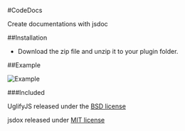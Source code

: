 #CodeDocs

Create documentations with jsdoc

##Installation

- Download the zip file and unzip it to your plugin folder.

##Example

![Example](http://andrano.de/Plugins/img/codedocs.jpg "Example")

###Included

UglifyJS released under the [BSD license](https://github.com/mishoo/UglifyJS#license)

jsdox released under [MIT license](https://github.com/sutoiku/jsdox#license)